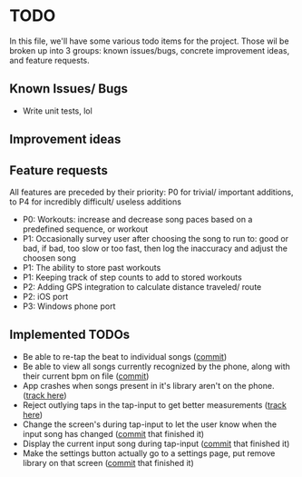 TODO
====

In this file, we'll have some various todo items for the project. Those wil
be broken up into 3 groups: known issues/bugs, concrete improvement ideas,
and feature requests.

## Known Issues/ Bugs

* Write unit tests, lol

## Improvement ideas

## Feature requests

All features are preceded by their priority: P0 for trivial/ important
additions, to P4 for incredibly difficult/ useless additions

* P0: Workouts: increase and decrease song paces based on a predefined sequence,
or workout
* P1: Occasionally survey user after choosing the song to run to: good or bad, if bad, too slow or too fast, then log the inaccuracy and adjust the choosen song
* P1: The ability to store past workouts
* P1: Keeping track of step counts to add to stored workouts
* P2: Adding GPS integration to calculate distance traveled/ route
* P2: iOS port
* P3: Windows phone port


## Implemented TODOs

* Be able to re-tap the beat to individual songs ([commit](https://github.com/jemitk/Pacer/commit/c635acd150cacb18b1a2f13ef3a7d8b8611954d8))
* Be able to view all songs currently recognized by the phone, along with
their current bpm on file ([commit](https://github.com/jemitk/Pacer/commit/bee9c853045af808d9ef20acfa78978ec7b11776))
* App crashes when songs present in it's library aren't on the phone. ([track here](https://github.com/jemitk/Pacer/issues/4))
* Reject outlying taps in the tap-input to get better measurements ([track here](https://github.com/jemitk/Pacer/issues/5))
* Change the screen's during tap-input to let the user know when the input
song has changed ([commit](https://github.com/jemitk/Pacer/commit/834e96ff319cd0847c579e5fc0ba069b1aa9e674)
that finished it)
* Display the current input song during tap-input
([commit](https://github.com/jemitk/Pacer/commit/e2444f886eb362f33d8caa5153de60fe48540c3f)
 that finished it)
* Make the settings button actually go to a settings page, put remove library
on that screen ([commit](https://github.com/jemitk/Pacer/commit/c8a89ca4e3b287fbf603061559c11fbc24d3d21e) that finished it)
